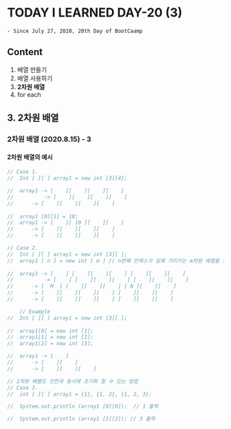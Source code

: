 # TODAY I LEARNED DAY-20 (3)
  `- Since July 27, 2020, 20th Day of BootCaamp`
  
## Content
  1. 배열 만들기 
  2. 배열 사용하기
  3. **2차원 배열**
  4. for each
  
## 3. 2차원 배열 

### 2차원 배열 (2020.8.15) - 3

#### 2차원 배열의 예시

```java
// Case 1. 
//	Int [ ][ ] array1 = new int [3][4];

//	array1 -> [    ][    ][    ][    ]
//	        -> [    ][    ][    ][    ]
//		-> [    ][    ][    ][    ]
	
//	array1 [0][1] = 10;
//	array1 -> [    ][ 10 ][    ][    ]
//		-> [    ][    ][    ][    ]
//		-> [    ][    ][    ][    ]
```


```java
// Case 2.
//	Int [ ][ ] array1 = new int [3][ ];
//	array1 [ n ] = new int [ m ] // n번째 인덱스가 실제 가리키는 m차원 배열을 만들어야 오류가 안남. 
	
//	array1 -> [    ] [    ][    ][    ] [    ][    ][    ]
//	        -> [    ] [    ][    ][    ] [    ][    ][    ]
//		-> [  M  ] [    ][    ][    ] [ N ][    ][    ] 
//		-> [    ][    ][    ][    ] [    ][    ][    ]
//		-> [    ][    ][    ][    ] [    ][    ][    ]

	// Example
//	Int [ ][ ] array1 = new int [3][ ];
	
//	array1[0] = new int [1];
//	array1[1] = new int [2];
//	array1[2] = new int [3];

//	array1 -> [    ]
//		-> [    ][    ]
//		-> [    ][    ][    ]


```


```java
// 2차원 배열도 선언과 동시에 초기화 할 수 있는 방법
// Case 3.
//	int [ ][ ] array1 = {1}, {1, 2}, {1, 2, 3};

//	System.out.println (array1 [0][0]);  // 1 출력

// 	System.out.println (array1 [2][2]); // 3 출력

```


